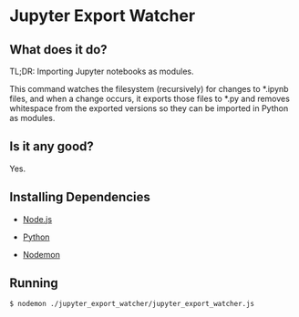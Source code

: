 # Jupyter Export Watcher

## What does it do?
TL;DR: Importing Jupyter notebooks as modules.

This command watches the filesystem (recursively) for changes to *.ipynb files, and when a change occurs, it exports those files to *.py and removes whitespace from the exported versions so they can be imported in Python as modules.

## Is it any good?
Yes.

## Installing Dependencies
- [Node.js](https://nodejs.org/en/)

- [Python](https://www.python.org/)

- [Nodemon](https://github.com/remy/nodemon)

## Running
`$ nodemon ./jupyter_export_watcher/jupyter_export_watcher.js`